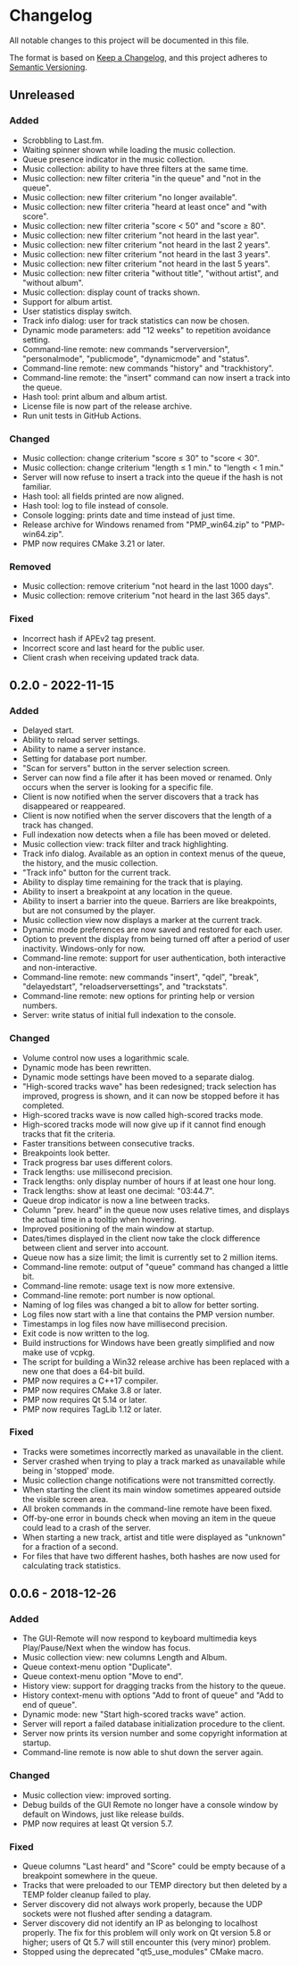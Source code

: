 # Changelog
All notable changes to this project will be documented in this file.

The format is based on [Keep a Changelog](https://keepachangelog.com/en/1.0.0/),
and this project adheres to [Semantic Versioning](https://semver.org/spec/v2.0.0.html).

## Unreleased
### Added
- Scrobbling to Last.fm.
- Waiting spinner shown while loading the music collection.
- Queue presence indicator in the music collection.
- Music collection: ability to have three filters at the same time.
- Music collection: new filter criteria "in the queue" and "not in the queue".
- Music collection: new filter criterium "no longer available".
- Music collection: new filter criteria "heard at least once" and "with score".
- Music collection: new filter criteria "score < 50" and "score ≥ 80".
- Music collection: new filter criterium "not heard in the last year".
- Music collection: new filter criterium "not heard in the last 2 years".
- Music collection: new filter criterium "not heard in the last 3 years".
- Music collection: new filter criterium "not heard in the last 5 years".
- Music collection: new filter criteria "without title", "without artist", and "without album".
- Music collection: display count of tracks shown.
- Support for album artist.
- User statistics display switch.
- Track info dialog: user for track statistics can now be chosen.
- Dynamic mode parameters: add "12 weeks" to repetition avoidance setting.
- Command-line remote: new commands "serverversion", "personalmode", "publicmode", "dynamicmode" and "status".
- Command-line remote: new commands "history" and "trackhistory".
- Command-line remote: the "insert" command can now insert a track into the queue.
- Hash tool: print album and album artist.
- License file is now part of the release archive.
- Run unit tests in GitHub Actions.

### Changed
- Music collection: change criterium "score ≤ 30" to "score < 30".
- Music collection: change criterium "length ≤ 1 min." to "length < 1 min."
- Server will now refuse to insert a track into the queue if the hash is not familiar.
- Hash tool: all fields printed are now aligned.
- Hash tool: log to file instead of console.
- Console logging: prints date and time instead of just time.
- Release archive for Windows renamed from "PMP_win64.zip" to "PMP-win64.zip".
- PMP now requires CMake 3.21 or later.

### Removed
- Music collection: remove criterium "not heard in the last 1000 days".
- Music collection: remove criterium "not heard in the last 365 days".

### Fixed
- Incorrect hash if APEv2 tag present.
- Incorrect score and last heard for the public user.
- Client crash when receiving updated track data.

## 0.2.0 - 2022-11-15
### Added
- Delayed start.
- Ability to reload server settings.
- Ability to name a server instance.
- Setting for database port number.
- "Scan for servers" button in the server selection screen.
- Server can now find a file after it has been moved or renamed. Only occurs when the server is looking for a specific file.
- Client is now notified when the server discovers that a track has disappeared or reappeared.
- Client is now notified when the server discovers that the length of a track has changed.
- Full indexation now detects when a file has been moved or deleted.
- Music collection view: track filter and track highlighting.
- Track info dialog. Available as an option in context menus of the queue, the history, and the music collection.
- "Track info" button for the current track.
- Ability to display time remaining for the track that is playing.
- Ability to insert a breakpoint at any location in the queue.
- Ability to insert a barrier into the queue. Barriers are like breakpoints, but are not consumed by the player.
- Music collection view now displays a marker at the current track.
- Dynamic mode preferences are now saved and restored for each user.
- Option to prevent the display from being turned off after a period of user inactivity. Windows-only for now.
- Command-line remote: support for user authentication, both interactive and non-interactive.
- Command-line remote: new commands "insert", "qdel", "break", "delayedstart", "reloadserversettings", and "trackstats".
- Command-line remote: new options for printing help or version numbers.
- Server: write status of initial full indexation to the console.

### Changed
- Volume control now uses a logarithmic scale.
- Dynamic mode has been rewritten.
- Dynamic mode settings have been moved to a separate dialog.
- "High-scored tracks wave" has been redesigned; track selection has improved, progress is shown, and it can now be stopped before it has completed.
- High-scored tracks wave is now called high-scored tracks mode.
- High-scored tracks mode will now give up if it cannot find enough tracks that fit the criteria.
- Faster transitions between consecutive tracks.
- Breakpoints look better.
- Track progress bar uses different colors.
- Track lengths: use millisecond precision.
- Track lengths: only display number of hours if at least one hour long.
- Track lengths: show at least one decimal: "03:44.7".
- Queue drop indicator is now a line between tracks.
- Column "prev. heard" in the queue now uses relative times, and displays the actual time in a tooltip when hovering.
- Improved positioning of the main window at startup.
- Dates/times displayed in the client now take the clock difference between client and server into account.
- Queue now has a size limit; the limit is currently set to 2 million items.
- Command-line remote: output of "queue" command has changed a little bit.
- Command-line remote: usage text is now more extensive.
- Command-line remote: port number is now optional.
- Naming of log files was changed a bit to allow for better sorting.
- Log files now start with a line that contains the PMP version number.
- Timestamps in log files now have millisecond precision.
- Exit code is now written to the log.
- Build instructions for Windows have been greatly simplified and now make use of vcpkg.
- The script for building a Win32 release archive has been replaced with a new one that does a 64-bit build.
- PMP now requires a C++17 compiler.
- PMP now requires CMake 3.8 or later.
- PMP now requires Qt 5.14 or later.
- PMP now requires TagLib 1.12 or later.

### Fixed
- Tracks were sometimes incorrectly marked as unavailable in the client.
- Server crashed when trying to play a track marked as unavailable while being in 'stopped' mode.
- Music collection change notifications were not transmitted correctly.
- When starting the client its main window sometimes appeared outside the visible screen area.
- All broken commands in the command-line remote have been fixed.
- Off-by-one error in bounds check when moving an item in the queue could lead to a crash of the server.
- When starting a new track, artist and title were displayed as "unknown" for a fraction of a second.
- For files that have two different hashes, both hashes are now used for calculating track statistics.

## 0.0.6 - 2018-12-26
### Added
- The GUI-Remote will now respond to keyboard multimedia keys Play/Pause/Next when the window has focus.
- Music collection view: new columns Length and Album.
- Queue context-menu option "Duplicate".
- Queue context-menu option "Move to end".
- History view: support for dragging tracks from the history to the queue.
- History context-menu with options "Add to front of queue" and "Add to end of queue".
- Dynamic mode: new "Start high-scored tracks wave" action.
- Server will report a failed database initialization procedure to the client.
- Server now prints its version number and some copyright information at startup.
- Command-line remote is now able to shut down the server again.

### Changed
- Music collection view: improved sorting.
- Debug builds of the GUI Remote no longer have a console window by default on Windows, just like release builds.
- PMP now requires at least Qt version 5.7.

### Fixed
- Queue columns "Last heard" and "Score" could be empty because of a breakpoint somewhere in the queue.
- Tracks that were preloaded to our TEMP directory but then deleted by a TEMP folder cleanup failed to play.
- Server discovery did not always work properly, because the UDP sockets were not flushed after sending a datagram.
- Server discovery did not identify an IP as belonging to localhost properly. The fix for this problem will only work on Qt version 5.8 or higher; users of Qt 5.7 will still encounter this (very minor) problem.
- Stopped using the deprecated "qt5_use_modules" CMake macro.
